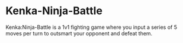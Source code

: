 # Kenka-Ninja-Battle
Kenka:Ninja-Battle is a 1v1 fighting game where you input a series of 5 moves per turn to outsmart your opponent and defeat them.  
